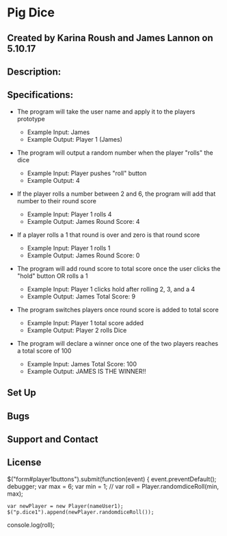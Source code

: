 # Pig Dice
## Created by Karina Roush and James Lannon on 5.10.17

## Description:

## Specifications:
* The program will take the user name and apply it to the players prototype
  * Example Input: James
  * Example Output: Player 1 (James)

* The program will output a random number when the player "rolls" the dice
  * Example Input: Player pushes "roll" button
  * Example Output: 4

* If the player rolls a number between 2 and 6, the program will add that number to their round score
  * Example Input: Player 1 rolls 4
  * Example Output: James Round Score: 4

* If a player rolls a 1 that round is over and zero is that round score
  * Example Input: Player 1 rolls 1
  * Example Output: James Round Score: 0

* The program will add round score to total score once the user clicks the "hold" button OR rolls a 1
  * Example Input: Player 1 clicks hold after rolling 2, 3, and a 4
  * Example Output: James Total Score: 9

* The program switches players once round score is added to total score
  * Example Input: Player 1 total score added
  * Example Output: Player 2 rolls Dice

* The program will declare a winner once one of the two players reaches a total score of 100
  * Example Input: James Total Score: 100
  * Example Output: JAMES IS THE WINNER!!

## Set Up

## Bugs

## Support and Contact

## License



  $("form#player1buttons").submit(function(event) {
    event.preventDefault();
    debugger;
    var max = 6;
    var min = 1;
    // var roll = Player.randomdiceRoll(min, max);

    var newPlayer = new Player(nameUser1);
    $("p.dice1").append(newPlayer.randomdiceRoll());

   console.log(roll);

  
